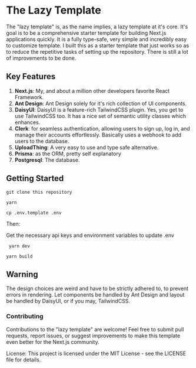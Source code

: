 # The Lazy Template

The "lazy template" is, as the name implies, a lazy template at it's core. It's goal is to be a comprehensive starter template for building Next.js applications quickly. It is a fully type-safe, very simple and incredibly easy to customize template. I built this as a starter template that just works so as to reduce the repetitive tasks of setting up the repository. There is still a lot of improvements to be done.

## Key Features

1. <strong>Next.js</strong>: My, and about a million other developers favorite React Framework.
2. <strong>Ant Design</strong>: Ant Design solely for it's rich collection of UI components.
3. <strong>DaisyUI</strong>: DaisyUI is a feature-rich TailwindCSS plugin. Yes, you get to use TailwindCSS too. It has a nice set of semantic utility classes which enhances.
4. <strong>Clerk</strong>: for seamless authentication, allowing users to sign up, log in, and manage their accounts effortlessly. Basically uses a webhook to add users to  the database.
5. <strong>UploadThing</strong>: A very easy to use and type safe alternative.
6. <strong>Prisma</strong>: as the ORM, pretty self explanatory
7. <strong>Postgresql</strong>: The database.

## Getting Started

<code>git clone this repository</code>

<code>yarn</code>

<code>cp .env.template .env</code>

Then:

Get the necessary api keys and environment variables to update .env

<code> yarn dev</code>

<code>yarn build </code>

## Warning

The design choices are weird and have to be strictly adhered to, to prevent errors in rendering. Let components be handled by Ant Design and layout be handled by DaisyUI, or if you may, TailwindCSS.

### Contributing

Contributions to the "lazy template" are welcome! Feel free to submit pull requests, report issues, or suggest improvements to make this template even better for the Next.js community.

License:
This project is licensed under the MIT License - see the LICENSE file for details.
